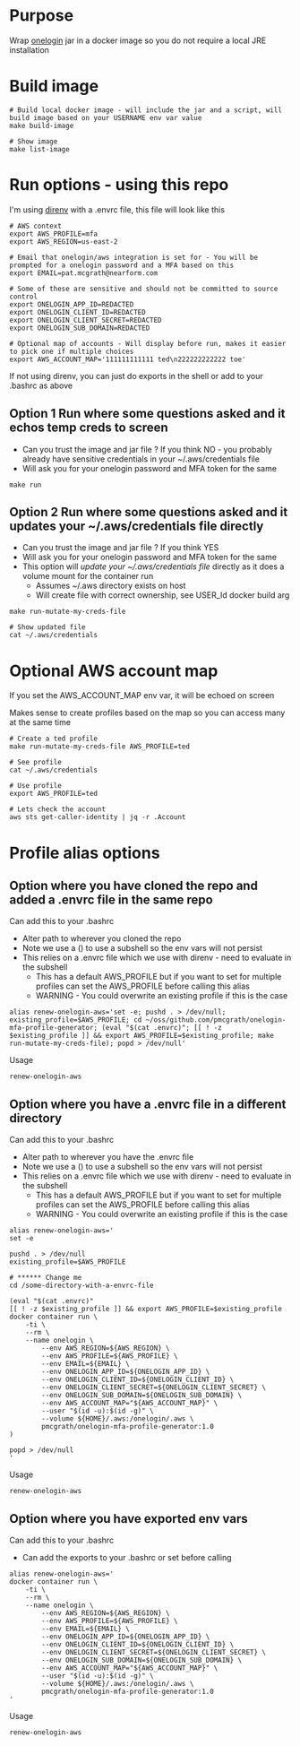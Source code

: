 # Purpose
Wrap [onelogin](https://github.com/onelogin/onelogin-aws-cli-assume-role) jar in a docker image so you do not require a local JRE installation



# Build image
```
# Build local docker image - will include the jar and a script, will build image based on your USERNAME env var value
make build-image

# Show image
make list-image
```



# Run options - using this repo
I'm using [direnv](https://direnv.net/) with a .envrc file, this file will look like this
```
# AWS context
export AWS_PROFILE=mfa
export AWS_REGION=us-east-2

# Email that onelogin/aws integration is set for - You will be prompted for a onelogin password and a MFA based on this
export EMAIL=pat.mcgrath@nearform.com

# Some of these are sensitive and should not be committed to source control
export ONELOGIN_APP_ID=REDACTED
export ONELOGIN_CLIENT_ID=REDACTED
export ONELOGIN_CLIENT_SECRET=REDACTED
export ONELOGIN_SUB_DOMAIN=REDACTED

# Optional map of accounts - Will display before run, makes it easier to pick one if multiple choices
export AWS_ACCOUNT_MAP='111111111111 ted\n222222222222 toe'
```

If not using direnv, you can just do exports in the shell or add to your .bashrc as above


## Option 1 Run where some questions asked and it echos temp creds to screen
- Can you trust the image and jar file ? If you think NO - you probably already have sensitive credentials in your ~/.aws/credentials file
- Will ask you for your onelogin password and MFA token for the same
```
make run
```


## Option 2 Run where some questions asked and it updates your ~/.aws/credentials file directly
- Can you trust the image and jar file ? If you think YES
- Will ask you for your onelogin password and MFA token for the same
- This option will *update your ~/.aws/credentials file* directly as it does a volume mount for the container run
	- Assumes ~/.aws directory exists on host
	- Will create file with correct ownership, see USER_Id docker build arg
```
make run-mutate-my-creds-file

# Show updated file
cat ~/.aws/credentials
```



# Optional AWS account map
If you set the AWS_ACCOUNT_MAP env var, it will be echoed on screen

Makes sense to create profiles based on the map so you can access many at the same time
```
# Create a ted profile
make run-mutate-my-creds-file AWS_PROFILE=ted

# See profile
cat ~/.aws/credentials

# Use profile
export AWS_PROFILE=ted

# Lets check the account
aws sts get-caller-identity | jq -r .Account
```



# Profile alias options
## Option where you have cloned the repo and added a .envrc file in the same repo
Can add this to your .bashrc
- Alter path to wherever you cloned the repo
- Note we use a () to use a subshell so the env vars will not persist
- This relies on a .envrc file which we use with direnv - need to evaluate in the subshell
	- This has a default AWS_PROFILE but if you want to set for multiple profiles can set the AWS_PROFILE before calling this alias
	- WARNING - You could overwrite an existing profile if this is the case
```
alias renew-onelogin-aws='set -e; pushd . > /dev/null; existing_profile=$AWS_PROFILE; cd ~/oss/github.com/pmcgrath/onelogin-mfa-profile-generator; (eval "$(cat .envrc)"; [[ ! -z $existing_profile ]] && export AWS_PROFILE=$existing_profile; make run-mutate-my-creds-file); popd > /dev/null'
```

Usage
```
renew-onelogin-aws
```

## Option where you have a .envrc file in a different directory
Can add this to your .bashrc
- Alter path to wherever you have the .envrc file
- Note we use a () to use a subshell so the env vars will not persist
- This relies on a .envrc file which we use with direnv - need to evaluate in the subshell
	- This has a default AWS_PROFILE but if you want to set for multiple profiles can set the AWS_PROFILE before calling this alias
	- WARNING - You could overwrite an existing profile if this is the case
```
alias renew-onelogin-aws='
set -e

pushd . > /dev/null
existing_profile=$AWS_PROFILE

# ****** Change me
cd /some-directory-with-a-envrc-file

(eval "$(cat .envrc)"
[[ ! -z $existing_profile ]] && export AWS_PROFILE=$existing_profile
docker container run \
	-ti \
	--rm \
	--name onelogin \
        --env AWS_REGION=${AWS_REGION} \
        --env AWS_PROFILE=${AWS_PROFILE} \
        --env EMAIL=${EMAIL} \
        --env ONELOGIN_APP_ID=${ONELOGIN_APP_ID} \
        --env ONELOGIN_CLIENT_ID=${ONELOGIN_CLIENT_ID} \
        --env ONELOGIN_CLIENT_SECRET=${ONELOGIN_CLIENT_SECRET} \
        --env ONELOGIN_SUB_DOMAIN=${ONELOGIN_SUB_DOMAIN} \
        --env AWS_ACCOUNT_MAP="${AWS_ACCOUNT_MAP}" \
        --user "$(id -u):$(id -g)" \
        --volume ${HOME}/.aws:/onelogin/.aws \
        pmcgrath/onelogin-mfa-profile-generator:1.0
)

popd > /dev/null
'
```

Usage
```
renew-onelogin-aws
```

## Option where you have exported env vars
Can add this to your .bashrc
- Can add the exports to your .bashrc or set before calling
```
alias renew-onelogin-aws='
docker container run \
	-ti \
	--rm \
	--name onelogin \
        --env AWS_REGION=${AWS_REGION} \
        --env AWS_PROFILE=${AWS_PROFILE} \
        --env EMAIL=${EMAIL} \
        --env ONELOGIN_APP_ID=${ONELOGIN_APP_ID} \
        --env ONELOGIN_CLIENT_ID=${ONELOGIN_CLIENT_ID} \
        --env ONELOGIN_CLIENT_SECRET=${ONELOGIN_CLIENT_SECRET} \
        --env ONELOGIN_SUB_DOMAIN=${ONELOGIN_SUB_DOMAIN} \
        --env AWS_ACCOUNT_MAP="${AWS_ACCOUNT_MAP}" \
        --user "$(id -u):$(id -g)" \
        --volume ${HOME}/.aws:/onelogin/.aws \
        pmcgrath/onelogin-mfa-profile-generator:1.0
'
```

Usage
```
renew-onelogin-aws
```

